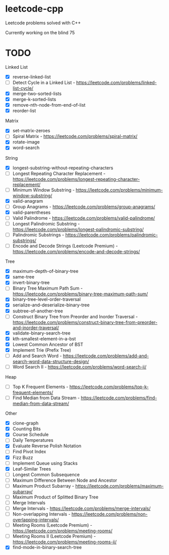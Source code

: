 # leetcode-cpp
Leetcode problems solved with C++

Currently working on the blind 75

TODO
====
Linked List
- [x] reverse-linked-list
- [ ] Detect Cycle in a Linked List - https://leetcode.com/problems/linked-list-cycle/
- [x] merge-two-sorted-lists
- [x] merge-k-sorted-lists
- [x] remove-nth-node-from-end-of-list
- [x] reorder-list

Matrix
- [x] set-matrix-zeroes
- [ ] Spiral Matrix - https://leetcode.com/problems/spiral-matrix/
- [x] rotate-image
- [x] word-search

String
- [x] longest-substring-without-repeating-characters
- [ ] Longest Repeating Character Replacement - https://leetcode.com/problems/longest-repeating-character-replacement/
- [ ] Minimum Window Substring - https://leetcode.com/problems/minimum-window-substring/
- [x] valid-anagram
- [ ] Group Anagrams - https://leetcode.com/problems/group-anagrams/
- [x] valid-parentheses
- [ ] Valid Palindrome - https://leetcode.com/problems/valid-palindrome/
- [ ] Longest Palindromic Substring - https://leetcode.com/problems/longest-palindromic-substring/
- [ ] Palindromic Substrings - https://leetcode.com/problems/palindromic-substrings/
- [ ] Encode and Decode Strings (Leetcode Premium) - https://leetcode.com/problems/encode-and-decode-strings/

Tree
- [x] maximum-depth-of-binary-tree
- [x] same-tree
- [x] invert-binary-tree
- [ ] Binary Tree Maximum Path Sum - https://leetcode.com/problems/binary-tree-maximum-path-sum/
- [x] binary-tree-level-order-traversal
- [x] serialize-and-deserialize-binary-tree
- [x] subtree-of-another-tree
- [ ] Construct Binary Tree from Preorder and Inorder Traversal - https://leetcode.com/problems/construct-binary-tree-from-preorder-and-inorder-traversal/
- [x] validate-binary-search-tree
- [x] kth-smallest-element-in-a-bst
- [x] Lowest Common Ancestor of BST
- [x] Implement Trie (Prefix Tree)
- [ ] Add and Search Word - https://leetcode.com/problems/add-and-search-word-data-structure-design/
- [ ] Word Search II - https://leetcode.com/problems/word-search-ii/

Heap
- [ ] Top K Frequent Elements - https://leetcode.com/problems/top-k-frequent-elements/
- [ ] Find Median from Data Stream - https://leetcode.com/problems/find-median-from-data-stream/

Other
- [x] clone-graph
- [x] Counting Bits
- [x] Course Schedule
- [ ] Daily Temperatures
- [x] Evaluate Reverse Polish Notation
- [ ] Find Pivot Index
- [x] Fizz Buzz
- [ ] Implement Queue using Stacks
- [x] Leaf-Similar Trees
- [ ] Longest Common Subsequence
- [ ] Maximum Difference Between Node and Ancestor
- [ ] Maximum Product Subarray - https://leetcode.com/problems/maximum-subarray/
- [ ] Maximum Product of Splitted Binary Tree
- [ ] Merge Intervals
- [ ] Merge Intervals - https://leetcode.com/problems/merge-intervals/
- [ ] Non-overlapping Intervals - https://leetcode.com/problems/non-overlapping-intervals/
- [ ] Meeting Rooms (Leetcode Premium) - https://leetcode.com/problems/meeting-rooms/
- [ ] Meeting Rooms II (Leetcode Premium) - https://leetcode.com/problems/meeting-rooms-ii/
- [x] find-mode-in-binary-search-tree
